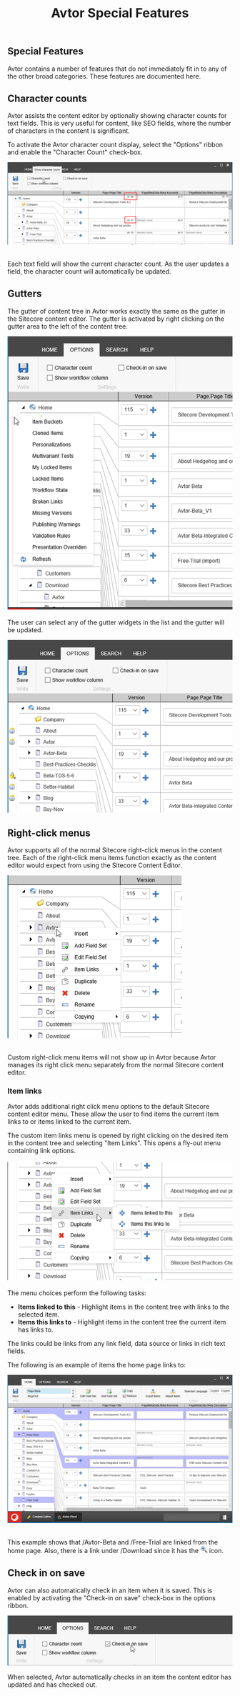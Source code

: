 ﻿---
title: Avtor Special Features
layout: AvtorLayout
---

<script>
	window.location.replace("https://doc.sitecore.com/users/100/sitecore-experience-platform/en/special-features.html");
</script>

## Special Features
Avtor contains a number of features that do not immediately fit in to any of the other broad categories. These features are documented here.

## Character counts
Avtor assists the content editor by optionally showing character counts for text fields. This is very useful for content, like SEO fields, where the number of characters in the content is significant. 

To activate the Avtor character count display, select the "Options" ribbon and enable the "Character Count" check-box.

![Character Count](/Images/Avtor/SpecialFeatures_CharCount.png)
<br/><br/>

Each text field will show the current character count. As the user updates a field, the character count will automatically be updated.

## Gutters
The gutter of content tree in Avtor works exactly the same as the gutter in the Sitecore content editor. The gutter is activated by right clicking on the gutter area to the left of the content tree.

![Gutter](/Images/Avtor/SpecialFeatures_Gutter.png)
<br/><br/>
The user can select any of the gutter widgets in the list and the gutter will be updated.

![Gutter widgets](/Images/Avtor/SpecialFeatures_GutterSelected.png)

## Right-click menus
Avtor supports all of the normal Sitecore right-click menus in the content tree. Each of the right-click menu items function exactly as the content editor would expect from using the Sitecore Content Editor.

![Right click](/Images/Avtor/SpecialFeatures_RightClick.png)
<br/><br/>

Custom right-click menu items will not show up in Avtor because Avtor manages its right click menu separately from the normal Sitecore content editor.

### Item links
Avtor adds additional right click menu options to the default Sitecore content editor menu. These allow the user to find items the current item links to or items linked to the current item. 

The custom item links menu is opened by right clicking on the desired item in the content tree and selecting "Item Links". This opens a fly-out menu containing link options.
<br/><br/>
![Item Links](/Images/Avtor/SpecialFeatures_ItemLinks.png)
<br/><br/>
The menu choices perform the following tasks:

- **Items linked to this** - Highlight items in the content tree with links to the selected item.
- **Items this links to** - Highlight items in the content tree the current item has links to. 

The links could be links from any link field, data source or links in rich text fields.

The following is an example of items the home page links to:

![Home Links](/Images/Avtor/SpecialFeatures_HomeLinks.png)
<br/><br/>

This example shows that /Avtor-Beta and /Free-Trial are linked from the home page. Also, there is a link under /Download since it has the ![Child Result](/Images/Avtor/Icon_ChildResults.png) icon.

## Check in on save
Avtor can also automatically check in an item when it is saved. This is enabled by activating the "Check-in on save" check-box in the options ribbon.

![Check in on save](/Images/Avtor/SpecialFeatures_CheckInOnSave.png)

When selected, Avtor automatically checks in an item the content editor has updated and has checked out.